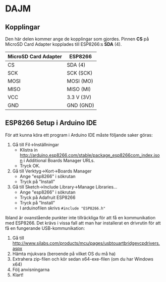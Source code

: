 DAJM
======

Kopplingar
------
Den här delen kommer ange de kopplingar som gjordes. Pinnen **CS** på MicroSD Card Adapter kopplades till ESP8266:s **SDA** (4).  

| MicroSD Card Adapter | ESP8266    |
|----------------------|------------|
| CS                   | SDA (4)    |
| SCK                  | SCK (SCK)  |
| MOSI                 | MOSI (MO)  |
| MISO                 | MISO (MI)  |
| VCC                  | 3.3 V (3V) |
| GND                  | GND (GND)  |

ESP8266 Setup i Arduino IDE
------
För att kunna köra ett program i Arduino IDE måste följande saker göras:

1. Gå till Fil->Inställningar
    - Klistra in <http://arduino.esp8266.com/stable/package_esp8266com_index.json> i Additional Boards Manager URLs.
	- Tryck OK.
2. Gå till Verktyg->Kort->Boards Manager
    - Ange "esp8266" i sökrutan
    - Tryck på "Install"
3. Gå till Sketch->Include Library->Manage Libraries...
    - Ange "esp8266" i sökrutan
    - Tryck på Adafruit ESP8266
    - Tryck på "Install"
    - I arduinofilen skrivs `#include "ESP8266.h"`
 
Ibland är ovanstående punkter inte tillräckliga för att få en kommunikation med ESP8266. Det krävs i vissa fall att man har installerat en drivrutin för att få en fungerande USB-kommunikation:

1. Gå till <http://www.silabs.com/products/mcu/pages/usbtouartbridgevcpdrivers.aspx> 
2. Hämta mjukvara (beroende på vilket OS du må ha)
3. Extrahera zip-filen och kör sedan x64-exe-filen  (om du har Windows x64)
4. Följ anvisningarna
5. Klart!
